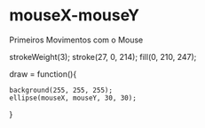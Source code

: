 # mouseX-mouseY
Primeiros Movimentos com o Mouse

strokeWeight(3);
stroke(27, 0, 214);
fill(0, 210, 247);

draw = function(){

    background(255, 255, 255);
    ellipse(mouseX, mouseY, 30, 30);
}
